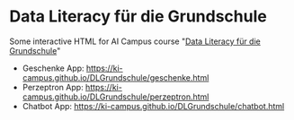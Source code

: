 # Data Literacy für die Grundschule

Some interactive HTML for AI Campus course "[Data Literacy für die Grundschule](https://ki-campus.org/courses/dlgrundschule)"

* Geschenke App: https://ki-campus.github.io/DLGrundschule/geschenke.html 
* Perzeptron App: https://ki-campus.github.io/DLGrundschule/perzeptron.html
* Chatbot App: https://ki-campus.github.io/DLGrundschule/chatbot.html
